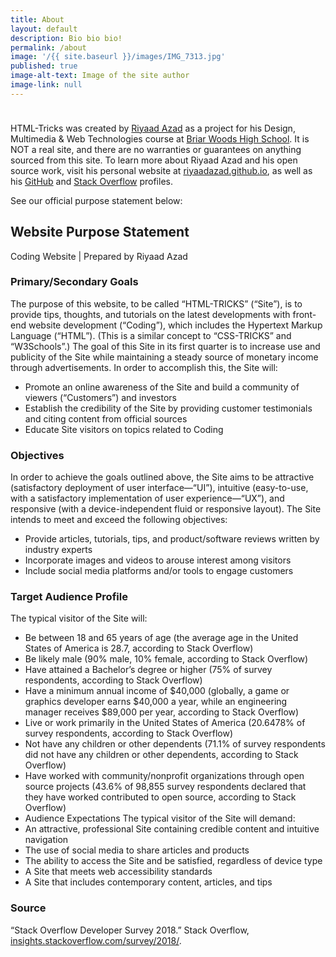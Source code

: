 ```yaml
---
title: About
layout: default
description: Bio bio bio!
permalink: /about
image: '/{{ site.baseurl }}/images/IMG_7313.jpg'
published: true
image-alt-text: Image of the site author
image-link: null
---
```

<img src="{{site.baseurl}}/images/IMG_7313.jpg" width="10"/>

HTML-Tricks was created by [Riyaad Azad](https://riyaadazad.github.io) as a project for his Design, Multimedia &amp; Web Technologies course at [Briar Woods High School](https://www.lcps.org/bwhs). It is NOT a real site, and there are no warranties or guarantees on anything sourced from this site. To learn more about Riyaad Azad and his open source work, visit his personal website at [riyaadazad.github.io](https://riyaadazad.github.io), as well as his [GitHub](https://github.com/riyaadazad) and [Stack Overflow](https://stackoverflow.com/story/riyaadazad) profiles.

See our official purpose statement below:

## Website Purpose Statement
Coding Website | Prepared by Riyaad Azad

### Primary/Secondary Goals
The purpose of this website, to be called “HTML-TRICKS” (“Site”), is to provide tips, thoughts, and tutorials on the latest developments with front-end website development (“Coding”), which includes the Hypertext Markup Language (“HTML”). (This is a similar concept to “CSS-TRICKS” and “W3Schools”.) The goal of this Site in its first quarter is to increase use and publicity of the Site while maintaining a steady source of monetary income through advertisements. In order to accomplish this, the Site will:
* Promote an online awareness of the Site and build a community of viewers (“Customers”) and investors
* Establish the credibility of the Site by providing customer testimonials and citing content from official sources
* Educate Site visitors on topics related to Coding

### Objectives
In order to achieve the goals outlined above, the Site aims to be attractive (satisfactory deployment of user interface—“UI”), intuitive (easy-to-use, with a satisfactory implementation of user experience—“UX”), and responsive (with a device-independent fluid or responsive layout). The Site intends to meet and exceed the following objectives:
* Provide articles, tutorials, tips, and product/software reviews written by industry experts
* Incorporate images and videos to arouse interest among visitors
* Include social media platforms and/or tools to engage customers

### Target Audience Profile
The typical visitor of the Site will:
* Be between 18 and 65 years of age (the average age in the United States of America is 28.7, according to Stack Overflow)
* Be likely male (90% male, 10% female, according to Stack Overflow)
* Have attained a Bachelor’s degree or higher (75% of survey respondents, according to Stack Overflow)
* Have a minimum annual income of $40,000 (globally, a game or graphics developer earns $40,000 a year, while an engineering manager receives $89,000 per year, according to Stack Overflow)
* Live or work primarily in the United States of America (20.6478% of survey respondents, according to Stack Overflow)
* Not have any children or other dependents (71.1% of survey respondents did not have any children or other dependents, according to Stack Overflow)
* Have worked with community/nonprofit organizations through open source projects (43.6% of 98,855 survey respondents declared that they have worked contributed to open source, according to Stack Overflow)
* Audience Expectations The typical visitor of the Site will demand:
* An attractive, professional Site containing credible content and intuitive navigation
* The use of social media to share articles and products
* The ability to access the Site and be satisfied, regardless of device type
* A Site that meets web accessibility standards
* A Site that includes contemporary content, articles, and tips

### Source
“Stack Overflow Developer Survey 2018.” Stack Overflow, [insights.stackoverflow.com/survey/2018/](insights.stackoverflow.com/survey/2018/).
